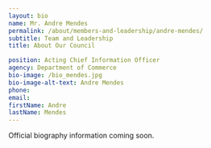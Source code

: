 ```yaml
---
layout: bio
name: Mr. Andre Mendes
permalink: /about/members-and-leadership/andre-mendes/
subtitle: Team and Leadership
title: About Our Council

position: Acting Chief Information Officer
agency: Department of Commerce
bio-image: /bio_mendes.jpg
bio-image-alt-text: Andre Mendes
phone:
email:
firstName: Andre
lastName: Mendes
---
```

Official biography information coming soon.
